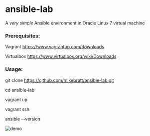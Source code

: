 # ansible-lab

A *very simple* Ansible environment in Oracle Linux 7 virtual machine

### Prerequisites:

Vagrant     https://www.vagrantup.com/downloads

Virtualbox  https://www.virtualbox.org/wiki/Downloads

### Usage:

git clone https://github.com/mikebratt/ansible-lab.git

cd ansible-lab

vagrant up

vagrant ssh

ansible --version


![demo](demo/demo.gif)
